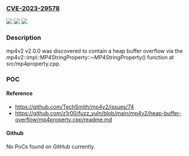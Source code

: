 ### [CVE-2023-29578](https://cve.mitre.org/cgi-bin/cvename.cgi?name=CVE-2023-29578)
![](https://img.shields.io/static/v1?label=Product&message=n%2Fa&color=blue)
![](https://img.shields.io/static/v1?label=Version&message=n%2Fa&color=blue)
![](https://img.shields.io/static/v1?label=Vulnerability&message=n%2Fa&color=brighgreen)

### Description

mp4v2 v2.0.0 was discovered to contain a heap buffer overflow via the mp4v2::impl::MP4StringProperty::~MP4StringProperty() function at src/mp4property.cpp.

### POC

#### Reference
- https://github.com/TechSmith/mp4v2/issues/74
- https://github.com/z1r00/fuzz_vuln/blob/main/mp4v2/heap-buffer-overflow/mp4property.cpp/readme.md

#### Github
No PoCs found on GitHub currently.

